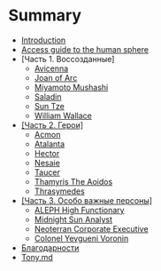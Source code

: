 # Summary

* [Introduction](README.md)
* [Access guide to the human sphere](access-guide-to-the-human-sphere.md)
* \[Часть 1. Воссозданные\]
  * [Avicenna](avicenna.md)
  * [Joan of Arc](joan_of_arc.md)
  * [Miyamoto Mushashi](miyamoto_musashi.md)
  * [Saladin](saladin.md)
  * [Sun Tze](sun_tze.md)
  * [William Wallace](william_wallace.md)
* [\[Часть 2. Герои\]](chast-2-geroi.md)
  * [Acmon](part2/acmon.md)
  * [Atalanta](part2/atalanta.md)
  * [Hector](part2/hector.md)
  * [Nesaie](part2/nesaie.md)
  * [Taucer](part2/taucer.md)
  * [Thamyris The Aoidos](part2/thamyris_the_aoidos.md)
  * [Thrasymedes](part2/thrasymedes.md)
* [\[Часть 3. Особо важные персоны\]](chast-3-osobo-vazhnie-personi.md)
  * [ALEPH High Functionary](hvt/aleph.md)
  * [Midnight Sun Analyst](hvt/nomads.md)
  * [Neoterran Corporate Executive](hvt/panoceania.md)
  * [Colonel Yevgueni Voronin](hvt/ariadna.md)
* [Благодарности](AUTHORS.md)
* [Tony.md](tonymd.md)

